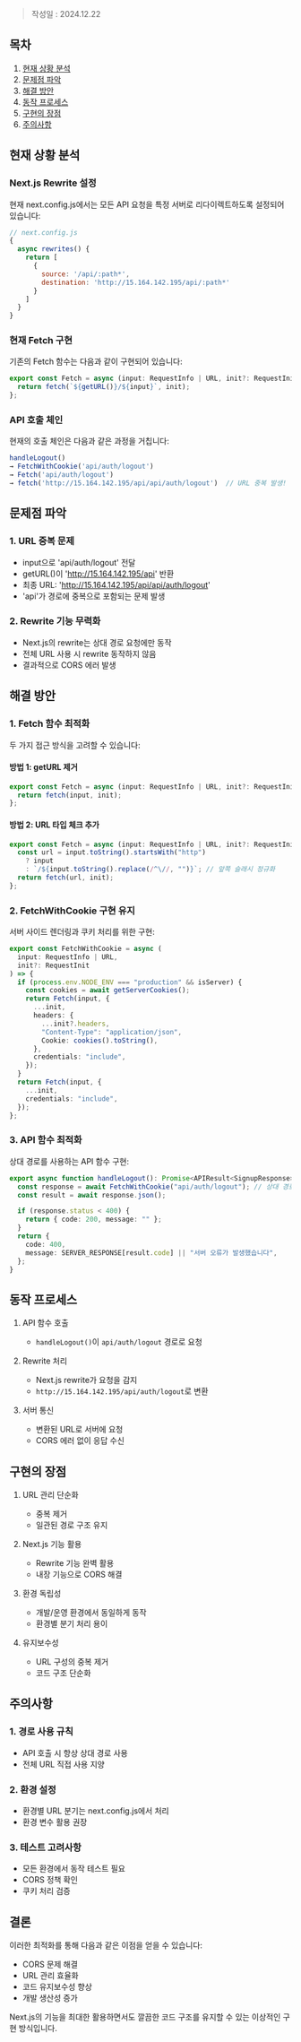 > 작성일 : 2024.12.22

## 목차

1. [현재 상황 분석](#현재-상황-분석)
2. [문제점 파악](#문제점-파악)
3. [해결 방안](#해결-방안)
4. [동작 프로세스](#동작-프로세스)
5. [구현의 장점](#구현의-장점)
6. [주의사항](#주의사항)

## 현재 상황 분석

### Next.js Rewrite 설정

현재 next.config.js에서는 모든 API 요청을 특정 서버로 리다이렉트하도록 설정되어 있습니다:

```javascript
// next.config.js
{
  async rewrites() {
    return [
      {
        source: '/api/:path*',
        destination: 'http://15.164.142.195/api/:path*'
      }
    ]
  }
}
```

### 현재 Fetch 구현

기존의 Fetch 함수는 다음과 같이 구현되어 있습니다:

```typescript
export const Fetch = async (input: RequestInfo | URL, init?: RequestInit) => {
  return fetch(`${getURL()}/${input}`, init);
};
```

### API 호출 체인

현재의 호출 체인은 다음과 같은 과정을 거칩니다:

```typescript
handleLogout()
→ FetchWithCookie('api/auth/logout')
→ Fetch('api/auth/logout')
→ fetch('http://15.164.142.195/api/api/auth/logout')  // URL 중복 발생!
```

## 문제점 파악

### 1. URL 중복 문제

- input으로 'api/auth/logout' 전달
- getURL()이 'http://15.164.142.195/api' 반환
- 최종 URL: 'http://15.164.142.195/api/api/auth/logout'
- 'api'가 경로에 중복으로 포함되는 문제 발생

### 2. Rewrite 기능 무력화

- Next.js의 rewrite는 상대 경로 요청에만 동작
- 전체 URL 사용 시 rewrite 동작하지 않음
- 결과적으로 CORS 에러 발생

## 해결 방안

### 1. Fetch 함수 최적화

두 가지 접근 방식을 고려할 수 있습니다:

#### 방법 1: getURL 제거

```typescript
export const Fetch = async (input: RequestInfo | URL, init?: RequestInit) => {
  return fetch(input, init);
};
```

#### 방법 2: URL 타입 체크 추가

```typescript
export const Fetch = async (input: RequestInfo | URL, init?: RequestInit) => {
  const url = input.toString().startsWith("http")
    ? input
    : `/${input.toString().replace(/^\//, "")}`; // 앞쪽 슬래시 정규화
  return fetch(url, init);
};
```

### 2. FetchWithCookie 구현 유지

서버 사이드 렌더링과 쿠키 처리를 위한 구현:

```typescript
export const FetchWithCookie = async (
  input: RequestInfo | URL,
  init?: RequestInit
) => {
  if (process.env.NODE_ENV === "production" && isServer) {
    const cookies = await getServerCookies();
    return Fetch(input, {
      ...init,
      headers: {
        ...init?.headers,
        "Content-Type": "application/json",
        Cookie: cookies().toString(),
      },
      credentials: "include",
    });
  }
  return Fetch(input, {
    ...init,
    credentials: "include",
  });
};
```

### 3. API 함수 최적화

상대 경로를 사용하는 API 함수 구현:

```typescript
export async function handleLogout(): Promise<APIResult<SignupResponse>> {
  const response = await FetchWithCookie("api/auth/logout"); // 상대 경로 사용
  const result = await response.json();

  if (response.status < 400) {
    return { code: 200, message: "" };
  }
  return {
    code: 400,
    message: SERVER_RESPONSE[result.code] || "서버 오류가 발생했습니다",
  };
}
```

## 동작 프로세스

1. API 함수 호출

   - `handleLogout()`이 `api/auth/logout` 경로로 요청

2. Rewrite 처리

   - Next.js rewrite가 요청을 감지
   - `http://15.164.142.195/api/auth/logout`로 변환

3. 서버 통신
   - 변환된 URL로 서버에 요청
   - CORS 에러 없이 응답 수신

## 구현의 장점

1. URL 관리 단순화

   - 중복 제거
   - 일관된 경로 구조 유지

2. Next.js 기능 활용

   - Rewrite 기능 완벽 활용
   - 내장 기능으로 CORS 해결

3. 환경 독립성

   - 개발/운영 환경에서 동일하게 동작
   - 환경별 분기 처리 용이

4. 유지보수성
   - URL 구성의 중복 제거
   - 코드 구조 단순화

## 주의사항

### 1. 경로 사용 규칙

- API 호출 시 항상 상대 경로 사용
- 전체 URL 직접 사용 지양

### 2. 환경 설정

- 환경별 URL 분기는 next.config.js에서 처리
- 환경 변수 활용 권장

### 3. 테스트 고려사항

- 모든 환경에서 동작 테스트 필요
- CORS 정책 확인
- 쿠키 처리 검증

## 결론

이러한 최적화를 통해 다음과 같은 이점을 얻을 수 있습니다:

- CORS 문제 해결
- URL 관리 효율화
- 코드 유지보수성 향상
- 개발 생산성 증가

Next.js의 기능을 최대한 활용하면서도 깔끔한 코드 구조를 유지할 수 있는 이상적인 구현 방식입니다.
